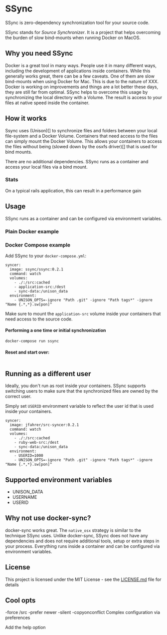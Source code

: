 # SSync
SSync is zero-dependency synchronization tool for your source code.

SSync stands for _Source Synchronizer_. It is a project that helps overcoming the burden of slow bind-mounts when running Docker on MacOS.

## Why you need SSync
Docker is a great tool in many ways. People use it in many different ways, including the development of applications inside containers. While this generally works great, there can be a few caveats. One of them are slow bind-mounts when using Docker for Mac. This is due to the nature of XXX. Docker is working on improvements and things are a lot better these days, they are still far from optimal. SSync helps to overcome this usage by synchronizing the local directory with a Volume. The result is access to your files at native speed inside the container.

## How it works
Ssync uses (Unison)[] to synchronize files and folders between your local file-system and a Docker Volume. Containers that need access to the files can simply mount the Docker Volume. This allows your containers to access the files without being (slowed down by the osxfs driver)[] that is used for bind mounts.

There are no additional dependencies. SSync runs as a container and access your local files via a bind mount.

### Stats
On a typical rails application, this can result in a performance gain

## Usage
SSync runs as a container and can be configured via environment variables.

### Plain Docker example

### Docker Compose example
Add SSync to your `docker-compose.yml`:
```
syncer:
  image: ssync/ssync:0.2.1
  command: watch
  volumes:
    - ./:/src:cached
    - application-src:/dest
    - sync-data:/unison_data
  environment:
    - UNISON_OPTS=-ignore "Path .git" -ignore "Path tags*" -ignore "Name {.*,*}.sw[pon]"
```

Make sure to mount the `application-src` volume inside your containers that need access to the source code.

#### Performing a one time or initial synchronization
```
docker-compose run ssync
```

#### Reset and start over:
```

```

## Running as a different user
Ideally, you don't run as root inside your containers. SSync supports switching users to make sure that the synchronized files are owned by the correct user.

Simply set `USERID` environment variable to reflect the user id that is used inside your containers.

```
syncer:
  image: jfahrer/src-syncer:0.2.1
  command: watch
  volumes:
    - ./:/src:cached
    - ruby-web-src:/dest
    - sync-data:/unison_data
  environment:
    - USERID=1000
    - UNISON_OPTS=-ignore "Path .git" -ignore "Path tags*" -ignore "Name {.*,*}.sw[pon]"
```

## Supported environment variables
* UNISON_DATA
* USERNAME
* USERID

## Why not use docker-sync?
docker-sync works great. The `native_osx` strategy is similar to the technique SSync uses. Unlike docker-sync, SSync does not have any dependencies and does not require additional tools, setup or extra steps in your process. Everything runs inside a container and can be configured via environment variables.

## License
This project is licensed under the MIT License - see the [LICENSE.md](LICENSE.md) file for details

## Cool opts
-force /src
-prefer newer
-silent
-copyonconflict
Complex configuration via preferences

Add the help option
